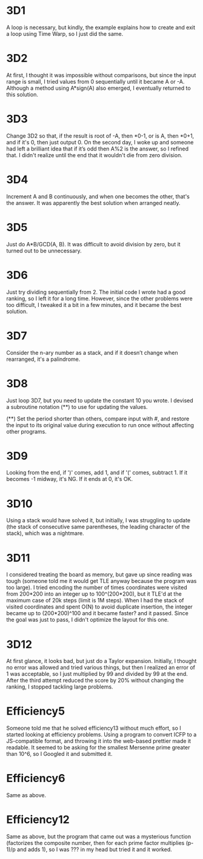 # 3D1
A loop is necessary, but kindly, the example explains how to create and exit a loop using Time Warp, so I just did the same.

# 3D2
At first, I thought it was impossible without comparisons, but since the input range is small, I tried values from 0 sequentially until it became A or -A. Although a method using A\*sign(A) also emerged, I eventually returned to this solution.

# 3D3
Change 3D2 so that, if the result is root of -A, then \*0-1, or is A, then \*0+1, and if it's 0, then just output 0. On the second day, I woke up and someone had left a brilliant idea that if it’s odd then A%2 is the answer, so I refined that. I didn't realize until the end that it wouldn't die from zero division.

# 3D4
Increment A and B continuously, and when one becomes the other, that's the answer. It was apparently the best solution when arranged neatly.

# 3D5
Just do A\*B/GCD(A, B). It was difficult to avoid division by zero, but it turned out to be unnecessary.

# 3D6
Just try dividing sequentially from 2. The initial code I wrote had a good ranking, so I left it for a long time. However, since the other problems were too difficult, I tweaked it a bit in a few minutes, and it became the best solution.

# 3D7
Consider the n-ary number as a stack, and if it doesn’t change when rearranged, it's a palindrome.

# 3D8
Just loop 3D7, but you need to update the constant 10 you wrote. I devised a subroutine notation (\*\*) to use for updating the values.

(\*\*) Set the period shorter than others, compare input with #, and restore the input to its original value during execution to run once without affecting other programs.

# 3D9
Looking from the end, if ')' comes, add 1, and if '(' comes, subtract 1. If it becomes -1 midway, it's NG. If it ends at 0, it's OK.

# 3D10
Using a stack would have solved it, but initially, I was struggling to update (the stack of consecutive same parentheses, the leading character of the stack), which was a nightmare.

# 3D11
I considered treating the board as memory, but gave up since reading was tough (someone told me it would get TLE anyway because the program was too large). I tried encoding the number of times coordinates were visited from 200\*200 into an integer up to 100^(200\*200), but it TLE'd at the maximum case of 20k steps (limit is 1M steps). When I had the stack of visited coordinates and spent O(N) to avoid duplicate insertion, the integer became up to (200\*200)^100 and it became faster? and it passed. Since the goal was just to pass, I didn't optimize the layout for this one.

# 3D12
At first glance, it looks bad, but just do a Taylor expansion. Initially, I thought no error was allowed and tried various things, but then I realized an error of 1 was acceptable, so I just multiplied by 99 and divided by 99 at the end. After the third attempt reduced the score by 20% without changing the ranking, I stopped tackling large problems.

# Efficiency5
Someone told me that he solved efficiency13 without much effort, so I started looking at efficiency problems. Using a program to convert ICFP to a JS-compatible format, and throwing it into the web-based prettier made it readable. It seemed to be asking for the smallest Mersenne prime greater than 10^6, so I Googled it and submitted it.

# Efficiency6
Same as above.

# Efficiency12
Same as above, but the program that came out was a mysterious function (factorizes the composite number, then for each prime factor multiplies (p-1)/p and adds 1), so I was ??? in my head but tried it and it worked.

